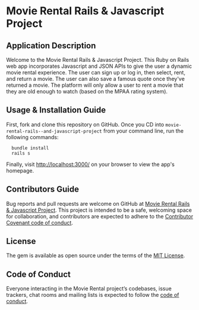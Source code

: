 Movie Rental Rails & Javascript Project
======================================

Application Description
---------------
Welcome to the Movie Rental Rails & Javascript Project. This Ruby on Rails web app incorporates Javascript and JSON APIs to give the user a dynamic movie rental experience. The user can sign up or log in, then select, rent, and return a movie. The user can also save a famous quote once they've returned a movie. The platform will only allow a user to rent a movie that they are old enough to watch (based on the MPAA rating system).

Usage & Installation Guide
---------------
First, fork and clone this repository on GitHub. Once you CD into `movie-rental-rails--and-javascript-project` from your command line, run the following commands:

```
  bundle install       
  rails s   
```  

Finally, visit <http://localhost:3000/> on your browser to view the app's homepage.

Contributors Guide
---------------
Bug reports and pull requests are welcome on GitHub at [Movie Rental Rails & Javascript Project](https://github.com/abourke09/movie-rental-rails-and-javascript-project). This project is intended to be a safe, welcoming space for collaboration, and contributors are expected to adhere to the [Contributor Covenant code of conduct](https://www.contributor-covenant.org/version/1/4/code-of-conduct.txt).

License
---------------
The gem is available as open source under the terms of the [MIT License](https://opensource.org/licenses/MIT).

Code of Conduct
---------------
Everyone interacting in the Movie Rental project’s codebases, issue trackers, chat rooms and mailing lists is expected to follow the [code of conduct](https://www.contributor-covenant.org/version/1/4/code-of-conduct.txt).

